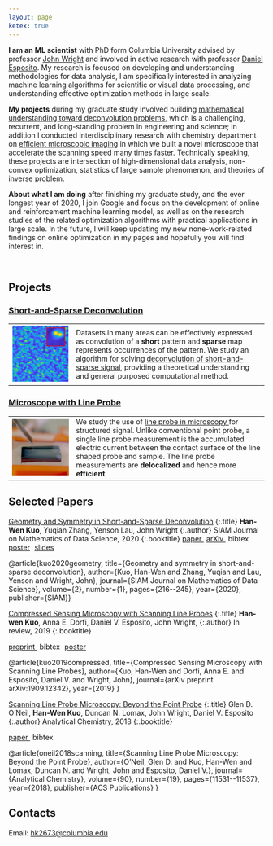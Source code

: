```yaml
---
layout: page
ketex: true
---
```


<!-- ![](/assets/profile-color.jpg)
Photoed in 2018 watching champions league final (in Liverpool FC supporter's pub).
{:style="float:right; width:26%; margin:5px 10px 10px 15px; font-size:50%; font-style:italic"}
 -->

**I am an ML scientist** with PhD form Columbia University advised by professor [John Wright](http://www.columbia.edu/~jw2966/) and involved in active research with professor [Daniel Esposito](https://cheme.columbia.edu/faculty/daniel-esposito). My research is focused on developing and understanding methodologies for data analysis, I am specifically interested in analyzing machine learning algorithms for scientific or visual data processing, and understanding effective optimization methods in large scale.

**My projects** during my graduate study involved building [mathematical understanding toward deconvolution problems](https://deconvlab.github.io), which is a challenging, recurrent, and long-standing problem in engineering and science; in addition I conducted interdisciplinary research with chemistry department on [efficient microscopic imaging](/pages/intro_clp) in which we built a novel microscope that accelerate the scanning speed many times faster. Technically speaking, these projects are intersection of high-dimensional data analysis,  non-convex optimization, statistics of large sample phenomenon, and theories of inverse problem. 

**About what I am doing** after finishing my graduate study, and the ever longest year of 2020, I join Google and focus on the development of online and reinforcement machine learning model, as well as on the research studies of the related optimization algorithms with practical applications in large scale. In the future, I will keep updating my new none-work-related findings on online optimization in my pages and hopefully you will find interest in.


<br/>

## Projects ##
### [Short-and-Sparse Deconvolution](https://deconvlab.github.io) ###

<table>
	<col width="25%">
	<col width="75%">
	<tr>
    	<td> <a href="https://deconvlab.github.io"><img src="/assets/fig_realdata_rec.png" > </a> </td>
    	<td>  Datasets in many areas can be effectively expressed as convolution of a <b> short </b> pattern and <b> sparse </b> map represents occurrences of the pattern. We study an algorithm for solving <a href="https://deconvlab.github.io"> deconvolution of short-and-sparse signal</a>, providing a theoretical understanding and general purposed computational method. </td>
  	</tr>
</table>

### [Microscope with Line Probe](/pages/intro_clp) ###
                 
<table>
	<col width="25%">
	<col width="75%">
	<tr>
    	<td> <a href="/pages/intro_clp"><img src="/assets/fig_probe_closeup2.png" > </a> </td>
    	<td>We study the use of <a href="/pages/intro_clp"> line probe in microscopy </a> for structured signal. Unlike conventional point probe, a single line probe measurement is the accumulated electric current between the contact surface of the line shaped probe and sample. The line probe measurements are <b> delocalized </b> and hence more <b>efficient</b>.</td>
  	</tr>
</table>




## Selected Papers ##

[Geometry and Symmetry in Short-and-Sparse Deconvolution](https://epubs.siam.org/doi/abs/10.1137/19M1237569)
{:.title}
**Han-Wen Kuo**, Yuqian Zhang, Yenson Lau,  John Wright
{:.author}
SIAM Journal on Mathematics of Data Science, 2020 
{:.booktitle}
<span class="glyphicon glyphicon-download-alt"></span><span style="margin-right:5px"><a role="button" href="/assets/siam_2020.pdf"> paper </a></span> <span class="glyphicon glyphicon-download-alt"></span><span style="margin-right:5px"><a role="button" href="https://arxiv.org/pdf/1901.00256.pdf"> arXiv </a></span> <span class="glyphicon glyphicon-paperclip"></span>
<span style="margin-right:5px"><a role="button" onclick="toggle_block('bibtex-sas-long')" >bibtex</a></span> <span> <span class="glyphicon glyphicon-picture"></span> <span style="margin-right:5px"><a role="button" href="/assets/poster_SaSD.pdf">poster</a></span> <span class="glyphicon glyphicon-film"></span> <span style="margin-right:5px"><a role="button" href="/assets/slides_SaSD.pdf">slides</a></span> 

<div id="bibtex-sas-long" class="bibtex">
@article{kuo2020geometry,
  title={Geometry and symmetry in short-and-sparse deconvolution},
  author={Kuo, Han-Wen and Zhang, Yuqian and Lau, Yenson and Wright, John},
  journal={SIAM Journal on Mathematics of Data Science},
  volume={2},
  number={1},
  pages={216--245},
  year={2020},
  publisher={SIAM}}
</div>


[Compressed Sensing Microscopy with Scanning Line Probes](https://arxiv.org/abs/1909.12342)
{:.title}
 **Han-wen Kuo**, Anna E. Dorfi, Daniel V. Esposito, John Wright, 
{:.author}
In review, 2019
{:.booktitle}

<span class="glyphicon glyphicon-download-alt"></span><span style="margin-right:5px"><a role="button" href="https://arxiv.org/pdf/1909.12342.pdf" > preprint </a></span> <span class="glyphicon glyphicon-paperclip"></span>
<span style="margin-right:5px"><a role="button" onclick="toggle_block('bibtex-csclp-long')" >bibtex</a></span><span class="glyphicon glyphicon-picture"></span> <span style="margin-right:5px"><a role="button" href="/assets/poster_secmclp.pdf">poster</a></span>

<div id="bibtex-csclp-long" class="bibtex">
@article{kuo2019compressed,
  title={Compressed Sensing Microscopy with Scanning Line Probes},
  author={Kuo, Han-Wen and Dorfi, Anna E. and Esposito, Daniel V. and Wright, John},
  journal={arXiv preprint arXiv:1909.12342},
  year={2019}
}
</div>


[Scanning Line Probe Microscopy: Beyond the Point Probe](https://pubs.acs.org/doi/pdf/10.1021/acs.analchem.8b02852)
{:.title}
Glen D. O’Neil, **Han-Wen Kuo**, Duncan N. Lomax, John Wright, Daniel V. Esposito
{:.author}
Analytical Chemistry, 2018
{:.booktitle}

<span class="glyphicon glyphicon-download-alt"></span><span style="margin-right:5px"><a role="button" href="/assets/acs.analchem.8b02852.pdf"> paper </a></span> <span class="glyphicon glyphicon-paperclip"></span>
<span><a role="button" onclick="toggle_block('bibtex-scanning')" >bibtex</a></span>

<div id="bibtex-scanning" class="bibtex">
@article{oneil2018scanning,
  title={Scanning Line Probe Microscopy: Beyond the Point Probe},
  author={O’Neil, Glen D. and Kuo, Han-Wen and Lomax, Duncan N. and Wright, John and Esposito, Daniel V.},
  journal={Analytical Chemistry},
  volume={90},
  number={19},
  pages={11531--11537},
  year={2018},
  publisher={ACS Publications}
}
</div>


## Contacts ##

Email: <hk2673@columbia.edu>
